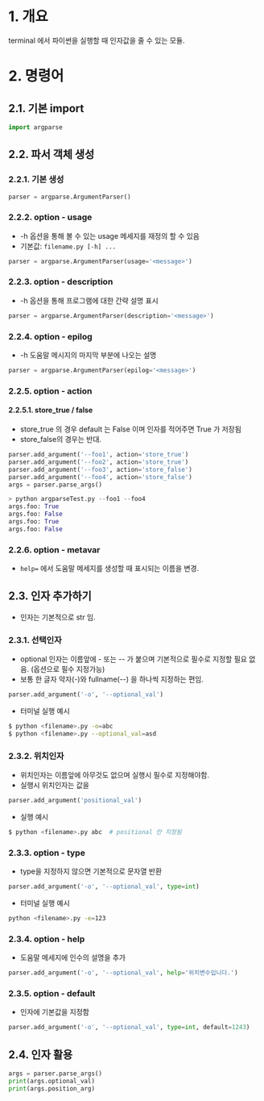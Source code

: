 # 1. 개요

terminal 에서 파이썬을 실행할 때 인자값을 줄 수 있는 모듈.

# 2. 명령어

## 2.1. 기본 import

```python
import argparse
```

## 2.2. 파서 객체 생성

### 2.2.1. 기본 생성

```python
parser = argparse.ArgumentParser()
```

### 2.2.2. option - usage

- -h 옵션을 통해 볼 수 있는 usage 메세지를 재정의 할 수 있음
- 기본값: `filename.py [-h] ...`

```python
parser = argparse.ArgumentParser(usage='<message>')
```

### 2.2.3. option - description

- -h 옵션을 통해 프로그램에 대한 간략 설명 표시

```python
parser = argparse.ArgumentParser(description='<message>')
```

### 2.2.4. option - epilog

- -h 도움말 메시지의 마지막 부분에 나오는 설명

```python
parser = argparse.ArgumentParser(epilog='<message>')
```

### 2.2.5. option - action

#### 2.2.5.1. store_true / false

- store_true 의 경우 default 는 False 이며 인자를 적어주면 True 가 저장됨
- store_false의 경우는 반대.

```python
parser.add_argument('--foo1', action='store_true')
parser.add_argument('--foo2', action='store_true')
parser.add_argument('--foo3', action='store_false')
parser.add_argument('--foo4', action='store_false')
args = parser.parse_args()

> python argparseTest.py --foo1 --foo4
args.foo: True
args.foo: False
args.foo: True
args.foo: False
```

### 2.2.6. option - metavar

- `help=` 에서 도움말 메세지를 생성할 때 표시되는 이름을 변경.

## 2.3. 인자 추가하기

- 인자는 기본적으로 str 임.

### 2.3.1. 선택인자

- optional 인자는 이름앞에 - 또는 -- 가 붙으며 기본적으로 필수로 지정할 필요 없음. (옵션으로 필수 지정가능)
- 보통 한 글자 약자(-)와 fullname(--) 을 하나씩 지정하는 편임.

```python
parser.add_argument('-o', '--optional_val')
```

- 터미널 실행 예시

```bash
$ python <filename>.py -o=abc
$ python <filename>.py --optional_val=asd
```

### 2.3.2. 위치인자

- 위치인자는 이름앞에 아무것도 없으며 실행시 필수로 지정해야함.
- 실행시 위치인자는 값을 

```python
parser.add_argument('positional_val')
```

- 실행 예시

```bash
$ python <filename>.py abc	# positional 만 지정됨
```



### 2.3.3. option - type

- type을 지정하지 않으면 기본적으로 문자열 반환

```python
parser.add_argument('-o', '--optional_val', type=int)
```

- 터미널 실행 예시

```bash
python <filename>.py -e=123
```

### 2.3.4. option - help

- 도움말 메세지에 인수의 설명을 추가

```python
parser.add_argument('-o', '--optional_val', help='위치변수입니다.')
```

### 2.3.5. option - default

- 인자에 기본값을 지정함

```python
parser.add_argument('-o', '--optional_val', type=int, default=1243)
```

## 2.4. 인자 활용

```python
args = parser.parse_args()
print(args.optional_val)
print(args.position_arg)
```



